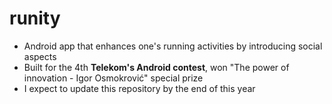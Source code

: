 # runity
- Android app that enhances one's running activities by introducing social aspects
- Built for the 4th **Telekom's Android contest**, won "The power of innovation - Igor Osmokrović" special prize
- I expect to update this repository by the end of this year
